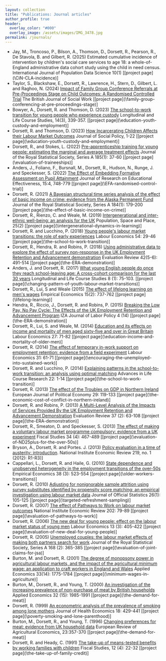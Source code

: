 ```yaml
---
layout: collection
title: "Publications: Journal articles"
author_profile: true
header:
  overlay_color: "#000"
  overlay_image: /assets/images/IMG_3478.jpg
permalink: /journals/
---
```

* Jay, M., Troncoso, P., Bilson, A., Thomson, D., Dorsett, R., Pearson, R., De Stavola, B. and Gilbert, R. (2025) Estimated cumulative incidence of intervention by children's social care services to age 18: a whole-of-England administrative data cohort study using the child in need census.  International Journal of Population Data Science 10(1) [[project page](\CiN-CLA-incidence\)]
* Taylor, S., Blackshaw, E., Dorsett, R., Lawrence, H., Stern, D., Gilbert, L. and Raghoo, N. (2024) [Impact of Family Group Conference Referrals at Pre-Proceedings Stage on Child Outcomes: A Randomised Controlled Trial](https://doi.org/10.1093/bjsw/bcae035) The British Journal of Social Work [[project page](\family-group-conferencing-at-pre-proceedings-stage\)]
* Bowyer, A., Dorsett, R. and Thomson, D. (2023) [The school-to-work transition for young people who experience custody](https://doi.org/10.1332/175795921X16726787156855) Longitudinal and Life Course Studies, 14(3), 339-357. [[project page](\education-youth-custody-and-employment\)]
* Dorsett, R. and Thomson, D. (2023) [How Incarcerating Children Affects their Labour Market Outcomes](https://doi.org/10.1017/S0047279423000235) Journal of Social Policy, 1-22 [[project page](\education-youth-custody-and-employment\)]
* Dorsett, R., and Stokes, L. (2022) [Pre-apprenticeship training for young people: estimating the marginal and average treatment effects](https://rss.onlinelibrary.wiley.com/doi/full/10.1111/rssa.12697) Journal of the Royal Statistical Society, Series A 185(1): 37-60 [[project page](\evaluation-of-traineeships\)]
* Anders, J., Foliano, F.,  Bursnall, M., Dorsett, R., Hudson, N., Runge, J. and Speckesser, S. (2022) [The Effect of Embedding Formative Assessment on Pupil Attainment](https://doi.org/10.1080/19345747.2021.2018746) Journal of Research on Educational Effectiveness, 15:4, 748-779 [[project page](\EFA-randomised-control-trial\)]
* Dorsett, R. (2021) [A Bayesian structural time series analysis of the effect of basic income on crime: evidence from the Alaska Permanent Fund](https://rss.onlinelibrary.wiley.com/doi/10.1111/rssa.12619) Journal of the Royal Statistical Society, Series A 184(1): 179-200 [[project page](\the-effect-of-basic-income-on-crime\)]
* Dorsett, R., Rienzo, C. and Weale, M. (2019) [Intergenerational and inter-ethnic well-being: an analysis for the UK](https://onlinelibrary.wiley.com/doi/pdf/10.1002/psp.2195) Population, Space and Place, 25(2) [[project page](\intergenerational-dynamics-in-learning\)]
* Dorsett, R. and Lucchino, P. (2018) [Young people's labour market transitions: the role of early experiences](https://doi.org/10.1016/j.labeco.2018.06.002) Labour Economics 54: 29-46 [[project page](\the-school-to-work-transition\)]
* Dorsett, R., Hendra, R. and Robins, P. (2018) [Using administrative data to explore the effect of survey non-response in the UK Employment Retention and Advancement demonstration](https://journals.sagepub.com/doi/abs/10.1177/0193841X16674395?journalCode=erxb) Evaluation Review 42(5-6): 491-514 [[project page](\the-ERA-demonstration\)]
* Anders, J. and Dorsett, R. (2017) [What young English people do once they reach school-leaving age: A cross-cohort comparison for the last 30 years](https://www.llcsjournal.org/index.php/llcs/article/view/399) Longitudinal and Life Course Studies 8 (1): 75-103. [[project page](\changing-pattern-of-youth-labour-market-transitions\)]
* Dorsett, R., Lui, S and Weale (2015) [The effect of lifelong learning on men's wages](http://link.springer.com/article/10.1007%2Fs00181-015-1024-x) Empirical Economics 15(2): 737-762 [[project page](\lifelong-learning\)]
* Hendra, R., Riccio, J., Dorsett, R. and Robins, P. (2015) [Breaking the Low Pay, No Pay Cycle: The Effects of the UK Employment Retention and Advancement Program](http://link.springer.com/article/10.1186/s40173-015-0042-9) IZA Journal of Labor Policy 4 (14) [[project page](\the-ERA-demonstration\)]
* Dorsett, R., Lui, S. and Weale, M. (2014) [Education and its effects on income and mortality of men aged sixty-five and over in Great Britain](www.sciencedirect.com/science/article/pii/S0927537114000189) Labour Economics 27: 71-82 [[project page](\education-income-and-mortality-of-older-men\)]
* Dorsett, R. (2014) [The effect of temporary in-work support on employment retention: evidence from a field experiment](http://www.sciencedirect.com/science/article/pii/S0927537114001158) Labour Economics 31: 61-71 [[project page](\encouraging-the-unemployed-into-sustained-work\)]
* Dorsett, R. and Lucchino, P. (2014) [Explaining patterns in the school-to-work transition: an analysis using optimal matching](http://www.sciencedirect.com/science/article/pii/S1040260814000355) Advances in Life Course Research 22: 1-14 [[project page](\the-school-to-work-transition\)]
* Dorsett, R. (2013) [The effect of the Troubles on GDP in Northern Ireland](http://www.sciencedirect.com/science/article/pii/S0176268012000638) European Journal of Political Economy 29: 119-133 [[project page](\the-economic-cost-of-conflict-in-northern-ireland\)]
* Dorsett, R. and Robins, P. (2013) [A Multi-Level Analysis of the Impacts of Services Provided By the UK Employment Retention and Advancement Demonstration](http://erx.sagepub.com/content/37/2/63.abstract) Evaluation Review 37 (2): 63-108 [[project page](\the-ERA-demonstration\)]
* Dorsett, R., Smeaton, D. and Speckesser, S. (2013) [The effect of making a voluntary labour market programme compulsory: evidence from a UK experiment](http://onlinelibrary.wiley.com/doi/10.1111/j.1475-5890.2013.12016.x/abstract) Fiscal Studies 34 (4): 467-489 [[project page](\evaluation-of-ND25plus-for-the-over-50s\)]
* Bryson, A., Dorsett, R. and Portes. J. (2013) [Policy evaluation in a time of austerity: introduction](http://ner.sagepub.com/content/219/1/R1.full.pdf). National Institute Economic Review 219, no. 1 (2012): R1-R3\)]
* Cappellari, L., Dorsett, R. and Haile, G. (2010) [State dependence and unobserved heterogeneity in the employment transitions of the over-50s](http://link.springer.com/article/10.1007%2Fs00181-009-0278-6) Empirical Economics 38 (3): 523-554 [[project page](\older-workers-transitions\)]
* Dorsett, R. (2010) [Adjusting for nonignorable sample attrition using survey substitutes identified by propensity score matching: an empirical investigation using labour market data](https://www.scb.se/contentassets/ca21efb41fee47d293bbee5bf7be7fb3/adjusting-for-nonignorable-sample-attrition-using-survey-substitutes-identified-by-propensity-score-matching-an-empirical-investigation-using-labour-market-data.pdf) Journal of Official Statistics 26(1): 105-125  [[project page](\targeted-refreshment-sampling\)]
* Dorsett, R. (2007) [The effect of Pathways to Work on labour market outcomes](http://ner.sagepub.com/content/202/1/79.abstract) National Institute Economic Review 202: 79-89 [[project page](\evaluation-of-pathways-to-work\)]
* Dorsett, R. (2006) [The new deal for young people: effect on the labour market status of young men](http://www.sciencedirect.com/science/article/pii/S0927537104001162) Labour Economics 13 (3): 405-422 [[project page](\evaluation-of-new-deal-for-young-people\)]
* Dorsett, R. (2005) [Unemployed couples: the labour market effects of making both partners search for work](http://onlinelibrary.wiley.com/doi/10.1111/j.1467-985X.2005.00353.x/abstract) Journal of the Royal Statistical Society, Series A 168 (2): 365-385 [[project page](\evaluation-of-joint-claims-for-jsa\)]
* Burton, M. and Dorsett, R. (2001) [The degree of monopsony power in agricultural labour markets, and the impact of the agricultural minimum wage: an application to craft workers in England and Wales](http://www.tandfonline.com/doi/abs/10.1080/00036840010017668) Applied Economics 33(14): 1775-1784 [[project page](\minimum-wages-in-agriculture\)]
* Burton, M., Dorsett, R., and Young, T. (2000) [An investigation of the increasing prevalence of non-purchase of meat by British households](http://www.tandfonline.com/doi/abs/10.1080/00036840050155913) Applied Economics 32 (15): 1985-1991 [[project page](\the-demand-for-meat\)]
* Dorsett, R. (1999) [An econometric analysis of the prevalence of smoking among lone mothers](http://www.sciencedirect.com/science/article/pii/S0167629698000459) Journal of Health Economics 18: 429-441 [[project page](\poverty-smoking-and-lone-parenthood\)]
* Burton, M., Dorsett, R., and Young, T. (1996) [Changing preferences for meat: evidence from UK household data](http://erae.oxfordjournals.org/content/23/3/357.abstract) European Review of Agricultural Economics, 23:357-370 [[project page](\the-demand-for-meat\)]
* Dorsett, R. and Heady, C. (1991) [The take-up of means-tested benefits by working families with children](http://www.jstor.org/stable/24439479) Fiscal Studies, 12 (4): 22-32 [[project page](\the-take-up-of-family-credit\)]


